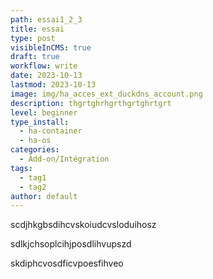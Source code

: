 ```yaml
---
path: essai1_2_3
title: essai
type: post
visibleInCMS: true
draft: true
workflow: write
date: 2023-10-13
lastmod: 2023-10-13
image: img/ha_acces_ext_duckdns_account.png
description: thgrtghrhgrthgrtghrtgrt
level: beginner
type_install:
  - ha-container
  - ha-os
categories:
  - Add-on/Intégration
tags:
  - tag1
  - tag2
author: default
---
```

scdjhkgbsdihcvskoiudcvsloduihosz









sdlkjchsoplcihjposdlihvupszd





skdiphcvosdficvpoesfihveo
